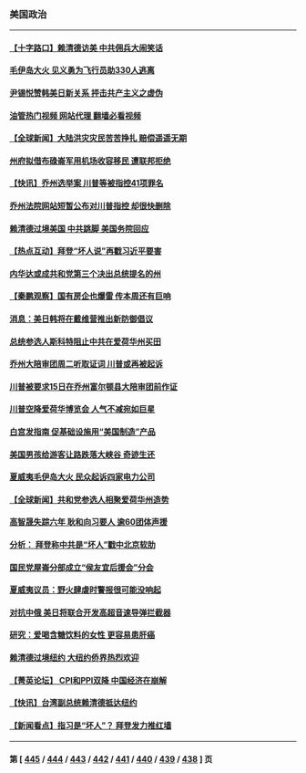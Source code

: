 ### 美国政治
---
#### [【十字路口】赖清德访美 中共佣兵大闹笑话](../../pages/ncid1078159/n14054371.md?08160045) 
#### [毛伊岛大火 见义勇为飞行员助330人逃离](../../pages/ncid1078159/n14054288.md?08160045) 
#### [尹锡悦赞韩美日新关系 抨击共产主义之虚伪](../../pages/ncid1078159/n14054236.md?08160045) 
#### [油管热门视频 网站代理 翻墙必看视频](http://138.2.39.72:81/youtube.html?epic-marker?08160045)
#### [【全球新闻】大陆洪灾灾民苦苦挣扎 赔偿遥遥无期](../../pages/ncid1078159/n14054172.md?08160045) 
#### [州府拟借布碌崙军用机场收容移民 遭联邦拒绝](../../pages/ncid1078159/n14054087.md?08160045) 
#### [【快讯】乔州选举案 川普等被指控41项罪名](../../pages/ncid1078159/n14053956.md?08160045) 
#### [乔州法院网站短暂公布对川普指控 却很快删除](../../pages/ncid1078159/n14053988.md?08160045) 
#### [赖清德过境美国 中共跳脚 美国务院回应](../../pages/ncid1078159/n14054021.md?08160045) 
#### [【热点互动】拜登“坏人说”再戳习近平要害](../../pages/ncid1078159/n14053991.md?08160045) 
#### [内华达或成共和党第三个决出总统提名的州](../../pages/ncid1078159/n14053937.md?08160045) 
#### [【秦鹏观察】国有房企也爆雷 传本周还有巨响](../../pages/ncid1078159/n14053887.md?08160045) 
#### [消息：美日韩将在戴维营推出新防御倡议](../../pages/ncid1078159/n14053953.md?08160045) 
#### [总统参选人斯科特阻止中共在爱荷华州买田](../../pages/ncid1078159/n14053872.md?08160045) 
#### [乔州大陪审团周二听取证词 川普或再被起诉](../../pages/ncid1078159/n14053814.md?08160045) 
#### [川普被要求15日在乔州富尔顿县大陪审团前作证](../../pages/ncid1078159/n14053859.md?08160045) 
#### [川普空降爱荷华博览会 人气不减宛如巨星](../../pages/ncid1078159/n14053808.md?08160045) 
#### [白宫发指南 促基础设施用“美国制造”产品](../../pages/ncid1078159/n14053837.md?08160045) 
#### [美国男孩给游客让路跌落大峡谷 奇迹生还](../../pages/ncid1078159/n14053854.md?08160045) 
#### [夏威夷毛伊岛大火 民众起诉四家电力公司](../../pages/ncid1078159/n14053690.md?08160045) 
#### [【全球新闻】共和党参选人相聚爱荷华州造势](../../pages/ncid1078159/n14053598.md?08160045) 
#### [高智晟失踪六年 耿和向习要人 逾60团体声援](../../pages/ncid1078159/n14053582.md?08160045) 
#### [分析： 拜登称中共是“坏人”戳中北京软肋](../../pages/ncid1078159/n14053292.md?08160045) 
#### [国民党屋崙分部成立“侯友宜后援会”分会](../../pages/ncid1078159/n14053538.md?08160045) 
#### [夏威夷议员：野火肆虐时警报很可能没响起](../../pages/ncid1078159/n14053297.md?08160045) 
#### [对抗中俄 美日将联合开发高超音速导弹拦截器](../../pages/ncid1078159/n14053273.md?08160045) 
#### [研究：爱喝含糖饮料的女性 更容易患肝癌](../../pages/ncid1078159/n14053149.md?08160045) 
#### [赖清德过境纽约 大纽约侨界热烈欢迎](../../pages/ncid1078159/n14053091.md?08160045) 
#### [【菁英论坛】 CPI和PPI双降 中国经济在崩解](../../pages/ncid1078159/n14053002.md?08160045) 
#### [【快讯】台湾副总统赖清德抵达纽约](../../pages/ncid1078159/n14053043.md?08160045) 
#### [【新闻看点】指习是“坏人”？ 拜登发力推红墙](../../pages/ncid1078159/n14052915.md?08160045) 

---
#### 第 [ [445](./445.md?08160045) / [444](./444.md?08160045) / [443](./443.md?08160045) / [442](./442.md?08160045) / [441](./441.md?08160045) / [440](./440.md?08160045) / [439](./439.md?08160045) / [438](./438.md?08160045) ] 页
